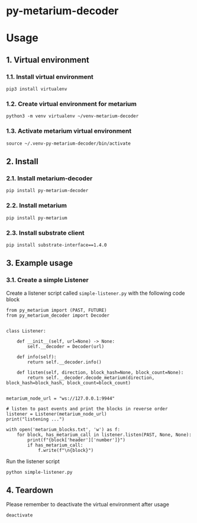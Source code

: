 # py-metarium-decoder

# Usage


## 1. Virtual environment

### 1.1. Install virtual environment

```
pip3 install virtualenv
```

### 1.2. Create virtual environment for metarium

```
python3 -m venv virtualenv ~/venv-metarium-decoder
```

### 1.3. Activate metarium virtual environment

```
source ~/.venv-py-metarium-decoder/bin/activate
```

## 2. Install

### 2.1. Install metarium-decoder

```
pip install py-metarium-decoder
```

### 2.2. Install metarium

```
pip install py-metarium
```

### 2.3. Install substrate client

```
pip install substrate-interface==1.4.0
```

## 3. Example usage

### 3.1. Create a simple Listener
Create a listener script called `simple-listener.py` with the following code block
```
from py_metarium import (PAST, FUTURE)
from py_metarium_decoder import Decoder


class Listener:

    def __init__(self, url=None) -> None:
        self.__decoder = Decoder(url)
    
    def info(self):
        return self.__decoder.info()

    def listen(self, direction, block_hash=None, block_count=None):
        return self.__decoder.decode_metarium(direction, block_hash=block_hash, block_count=block_count)


metarium_node_url = "ws://127.0.0.1:9944"

# listen to past events and print the blocks in reverse order
listener = Listener(metarium_node_url)
print("listening ...")

with open('metarium_blocks.txt', 'w') as f:
    for block, has_metarium_call in listener.listen(PAST, None, None):
        print(f"{block['header']['number']}")
        if has_metarium_call:
            f.write(f"\n{block}")
```
Run the listener script
```
python simple-listener.py
```

## 4. Teardown

Please remember to deactivate the virtual environment after usage

```
deactivate
```